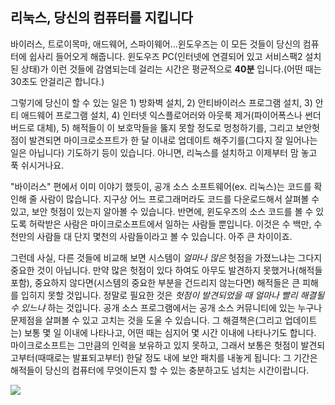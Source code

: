 <?php require("../../entete.php"); ?> <?php require("../../base.php"); ?> <?php require("../../fonctions.php"); ?>

<div id="corps">

<h2>리눅스, 당신의 컴퓨터를 지킵니다</h2>

바이러스, 트로이목마, 애드웨어, 스파이웨어...윈도우즈는 이 모든 것들이 당신의 컴퓨터에 쉽사리 들어오게 해줍니다.  윈도우즈 PC(인터넷에 연결되어 있고 서비스팩2 설치된 상태)가 이런 것들에 감염되는데 걸리는 시간은 평균적으로 <b>40분</b> 입니다.(어떤 때는 30초도 안걸리곤 합니다.)

그렇기에 당신이 할 수 있는 일은 1) 방화벽 설치, 2) 안티바이러스 프로그램 설치, 3) 안티 애드웨어 프로그램 설치, 4) 인터넷 익스플로어러와 아웃룩 제거(파이어폭스나 썬더버드로 대체), 5) 해적들이 이 보호막들을 뚫지 못할 정도로 멍청하기를, 그리고 보안헛점이 발견되면 마이크로소프트가 한 달 이내로 업데이트 해주기를(그다지 잘 일어나는 일은 아닙니다) 기도하기 등이 있습니다. 아니면, 리눅스를 설치하고 이제부터 맘 놓고 푹 쉬시거나요.

"바이러스" 편에서 이미 이야기 했듯이, 공개 소스 소프트웨어(ex. 리눅스)는 코드를 확인해 줄 사람이 많습니다. 지구상 어느 프로그래머라도 코드를 다운로드해서 살펴볼 수 있고, 보안 헛점이 있는지 알아볼 수 있습니다. 반면에, 윈도우즈의 소스 코드를 볼 수 있도록 허락받은 사람은 마이크로소프트에서 일하는 사람들 뿐입니다. 이것은 수 백만, 수천만의 사람들 대 단지 몇천의 사람들이라고 볼 수 있습니다. 아주 큰 차이이죠.

그런데 사실, 다른 것들에 비교해 보면 시스템이 <i>얼마나 많은</i> 헛점을 가졌느냐는 그다지 중요한 것이 아닙니다. 만약 많은 헛점이 있다 하여도 아무도 발견하지 못했거나(해적들 포함), 중요하지 않다면(시스템의 중요한 부분을 건드리지 않는다면) 해적들은 큰 피해를 입히지 못할 것입니다. 정말로 필요한 것은 <i>헛점이 발견되었을 때 얼마나 빨리 해결될 수 있느냐</i> 하는 것입니다. 공개 소스 프로그램에서는 공개 소스 커뮤니티에 있는 누구나 문제점을 살펴볼 수 있고 고치는 것을 도울 수 있습니다. 그 해결책은(그리고 업데이트는) 보통 몇 일 이내에 나타나고, 어떤 때는 심지어 몇 시간 이내에 나타나기도 합니다. 마이크로소프트는 그만큼의 인력을 보유하고 있지 못하고, 그래서 보통은 헛점이 발견되고부터(때때로는 발표되고부터) 한달 정도 내에 보안 패치를 내놓게 됩니다: 그 기간은 해적들이 당신의 컴퓨터에 무엇이든지 할 수 있는 충분하고도 넘치는 시간이랍니다.


<img src="Images/security_thumb.png" />

</div>


